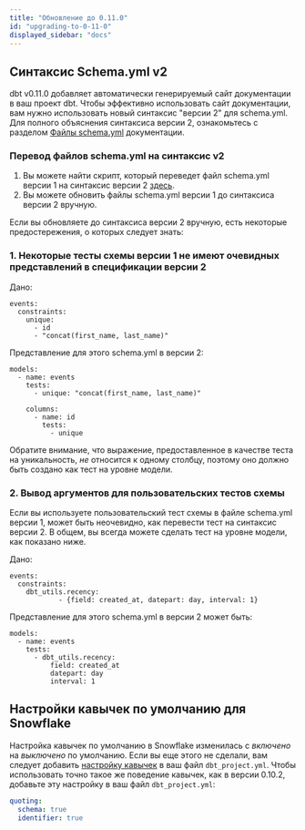 ```yaml
---
title: "Обновление до 0.11.0"
id: "upgrading-to-0-11-0"
displayed_sidebar: "docs"
---
```


## Синтаксис Schema.yml v2
dbt v0.11.0 добавляет автоматически генерируемый сайт документации в ваш проект dbt. Чтобы эффективно использовать сайт документации, вам нужно использовать новый синтаксис "версии 2" для schema.yml. Для полного объяснения синтаксиса версии 2, ознакомьтесь с разделом [Файлы schema.yml](/reference/configs-and-properties) документации.

### Перевод файлов schema.yml на синтаксис v2

1. Вы можете найти скрипт, который переведет файл schema.yml версии 1 на синтаксис версии 2 [здесь](https://discourse.getdbt.com/t/migrating-to-schema-yml-v2/111).
2. Вы можете обновить файлы schema.yml версии 1 до синтаксиса версии 2 вручную.

Если вы обновляете до синтаксиса версии 2 вручную, есть некоторые предостережения, о которых следует знать:

### 1. Некоторые тесты схемы версии 1 не имеют очевидных представлений в спецификации версии 2

Дано:
```
events:
  constraints:
    unique:
      - id
      - "concat(first_name, last_name)"
```

Представление для этого schema.yml в версии 2:

```
models:
  - name: events
    tests:
      - unique: "concat(first_name, last_name)"

    columns:
      - name: id
        tests:
          - unique
```

Обратите внимание, что выражение, предоставленное в качестве теста на уникальность, _не_ относится к одному столбцу, поэтому оно должно быть создано как тест на уровне модели.

### 2. Вывод аргументов для пользовательских тестов схемы

Если вы используете пользовательский тест схемы в файле schema.yml версии 1, может быть неочевидно, как перевести тест на синтаксис версии 2. В общем, вы всегда можете сделать тест на уровне модели, как показано ниже.

Дано:
```
events:
  constraints:
    dbt_utils.recency:
            - {field: created_at, datepart: day, interval: 1}
```

Представление для этого schema.yml в версии 2 может быть:

```
models:
  - name: events
    tests:
      - dbt_utils.recency:
          field: created_at
          datepart: day
          interval: 1
```

## Настройки кавычек по умолчанию для Snowflake

Настройка кавычек по умолчанию в Snowflake изменилась с _включено_ на _выключено_ по умолчанию. Если вы еще этого не сделали, вам следует добавить [настройку кавычек](reference/project-configs/quoting.md) в ваш файл `dbt_project.yml`. Чтобы использовать точно такое же поведение кавычек, как в версии 0.10.2, добавьте эту настройку в ваш файл `dbt_project.yml`:

<File name='dbt_project.yml'>

```yaml
quoting:
  schema: true
  identifier: true

```

</File>
